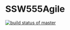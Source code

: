 # SSW555Agile

[![build status of master](https://travis-ci.org/karsekh21/SSW555Agile.svg?branch=master)](https://travis-ci.org/karsekh21/SSW555Agile)
